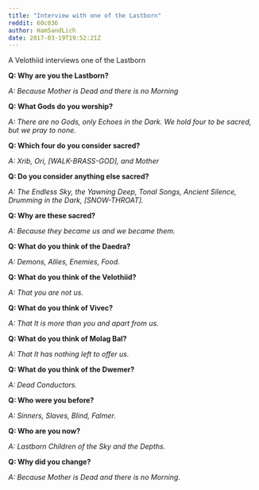```yaml
---
title: "Interview with one of the Lastborn"
reddit: 60c036
author: HamSandLich
date: 2017-03-19T19:52:21Z
---
```


A Velothiid interviews one of the Lastborn

**Q: Why are you the Lastborn?**

*A: Because Mother is Dead and there is no Morning*

**Q: What Gods do you worship?**

*A: There are no Gods, only Echoes in the Dark. We hold four to be sacred, but we pray to none.*

**Q: Which four do you consider sacred?**

*A: Xrib, Ori, [WALK-BRASS-GOD], and Mother*

**Q: Do you consider anything else sacred?**

*A: The Endless Sky, the Yawning Deep, Tonal Songs, Ancient Silence, Drumming in the Dark, [SNOW-THROAT].*

**Q: Why are these sacred?**

*A: Because they became us and we became them.*

**Q: What do you think of the Daedra?**

*A: Demons, Allies, Enemies, Food.*

**Q: What do you think of the Velothiid?**

*A: That you are not us.*

**Q: What do you think of Vivec?**

*A: That It is more than you and apart from us.*

**Q: What do you think of Molag Bal?**

*A: That It has nothing left to offer us.*

**Q: What do you think of the Dwemer?**

*A: Dead Conductors.*

**Q: Who were you before?**

*A: Sinners, Slaves, Blind, Falmer.*

**Q: Who are you now?**

*A: Lastborn Children of the Sky and the Depths.*

**Q: Why did you change?**

*A: Because Mother is Dead and there is no Morning.*

